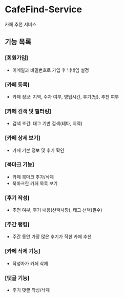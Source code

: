 # CafeFind-Service
카페 추천 서비스 


## 기능 목록

### [회원가입]
- 이메일과 비밀번호로 가입 후 닉네임 설정

### [카페 등록]
- 카페 정보: 지역, 주차 여부, 영업시간, 후기(팁), 추천 여부

### [카페 검색 및 필터링]
- 검색 조건: 태그 기반 검색(테마, 지역)

### [카페 상세 보기]
- 카페 기본 정보 및 후기 확인

### [북마크 기능]
- 카페 북마크 추가/삭제
- 북마크한 카페 목록 보기

### [후기 작성]
- 추천 여부, 후기 내용(선택사항), 태그 선택(필수)

### [주간 랭킹]
- 주간 동안 가장 많은 후기가 적힌 카페 추천

### [카페 삭제 기능]
- 작성자가 카페 삭제

### [댓글 기능]
- 후기 댓글 작성/삭제
